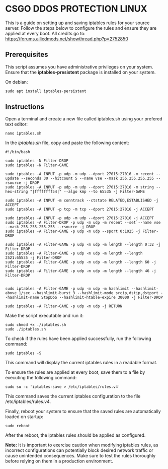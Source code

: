 
# CSGO DDOS PROTECTION LINUX

This is a guide on setting up and saving iptables rules for your source server. Follow the steps below to configure the rules and ensure they are applied at every boot. All credits go to:
https://forums.alliedmods.net/showthread.php?p=2752850


## Prerequisites
This script assumes you have administrative privileges on your system.
Ensure that the **iptables-presistent** package is installed on your system.

On debian:
```javascript
sudo apt install iptables-persistent
```



## Instructions
Open a terminal and create a new file called iptables.sh using your prefered text editor:

```
nano iptables.sh
```
In the *iptables.sh* file, copy and paste the following content:
```
#!/bin/bash

sudo iptables -N Filter-DROP
sudo iptables -N Filter-GAME

sudo iptables -A INPUT -p udp -m udp --dport 27015:27016 -m recent --update --seconds 30 --hitcount 5 --name vse --mask 255.255.255.255 --rsource -j DROP
sudo iptables -A INPUT -p udp -m udp --dport 27015:27016 -m string --hex-string "|ffffffff54|" --algo kmp --to 65535 -j Filter-GAME

sudo iptables -A INPUT -m conntrack --ctstate RELATED,ESTABLISHED -j ACCEPT
sudo iptables -A INPUT -p tcp -m tcp --dport 27015:27016 -j ACCEPT

sudo iptables -A INPUT -p udp -m udp --dport 27015:27016 -j ACCEPT
sudo iptables -A Filter-DROP -p udp -m udp -m recent --set --name vse --mask 255.255.255.255 --rsource -j DROP
sudo iptables -A Filter-GAME -p udp -m udp --sport 0:1025 -j Filter-DROP

sudo iptables -A Filter-GAME -p udp -m udp -m length --length 0:32 -j Filter-DROP
sudo iptables -A Filter-GAME -p udp -m udp -m length --length 2521:65535 -j Filter-DROP
sudo iptables -A Filter-GAME -p udp -m udp -m length --length 60 -j Filter-DROP
sudo iptables -A Filter-GAME -p udp -m udp -m length --length 46 -j Filter-DROP


sudo iptables -A Filter-GAME -p udp -m udp -m hashlimit --hashlimit-above 1/sec --hashlimit-burst 3 --hashlimit-mode srcip,dstip,dstport --hashlimit-name StopDoS --hashlimit-htable-expire 30000 -j Filter-DROP

sudo iptables -A Filter-GAME -p udp -m udp -j RETURN
```

Make the script executable and run it:
```
sudo chmod +x ./iptables.sh
sudo ./iptables.sh

```

To check if the rules have been applied successfully, run the following command:
```
sudo iptables -S

```

This command will display the current iptables rules in a readable format.

To ensure the rules are applied at every boot, save them to a file by executing the following command:
```
sudo su -c 'iptables-save > /etc/iptables/rules.v4'

```
This command saves the current iptables configuration to the file /etc/iptables/rules.v4.

Finally, reboot your system to ensure that the saved rules are automatically loaded on startup:
```
sudo reboot

```
After the reboot, the iptables rules should be applied as configured.

**Note:** It is important to exercise caution when modifying iptables rules, as incorrect configurations can potentially block desired network traffic or cause unintended consequences. Make sure to test the rules thoroughly before relying on them in a production environment.
